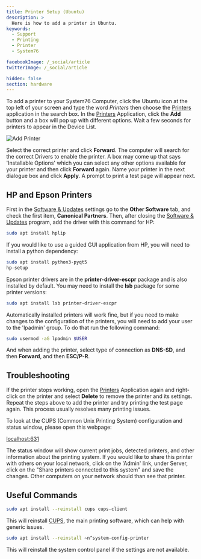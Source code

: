 ```yaml
---
title: Printer Setup (Ubuntu)
description: >
  Here is how to add a printer in Ubuntu.
keywords:
  - Support
  - Printing
  - Printer
  - System76

facebookImage: /_social/article
twitterImage: /_social/article

hidden: false
section: hardware
---
```


To add a printer to your System76 Computer, click the Ubuntu icon at the top left of your screen and type the word *Printers* then choose the <u>Printers</u> application in the search box. In the <u>Printers</u> Application, click the **Add** button and a box will pop up with different options. Wait a few seconds for printers to appear in the Device List.

![Add Printer](/images/add-a-printer-ubuntu/selectcorrectprinter.png)

Select the correct printer and click **Forward**. The computer will search for the correct Drivers to enable the printer. A box may come up that says 'Installable Options' which you can select any other options available for your printer and then click **Forward** again. Name your printer in the next dialogue box and click **Apply**. A prompt to print a test page will appear next.

## HP and Epson Printers

First in the <u>Software & Updates</u> settings go to the **Other Software** tab, and check the first item, **Canonical Partners**. Then, after closing the <u>Software & Updates</u> program, add the driver with this command for HP:

```bash
sudo apt install hplip
```

If you would like to use a guided GUI application from HP, you will need to install a python dependency:

```bash
sudo apt install python3-pyqt5
hp-setup
```

Epson printer drivers are in the **printer-driver-escpr** package and is also installed by default. You may need to install the **lsb** package for some printer versions:

```bash
sudo apt install lsb printer-driver-escpr
```

Automatically installed printers will work fine, but if you need to make changes to the configuration of the printers, you will need to add your user to the 'lpadmin' group. To do that run the following command:

```bash
sudo usermod -aG lpadmin $USER
```

And when adding the printer, select type of connection as **DNS-SD**, and then **Forward**, and then **ESC/P-R**.

## Troubleshooting

If the printer stops working, open the <u>Printers</u> Application again and right-click on the printer and select **Delete** to remove the printer and its settings. Repeat the steps above to add the printer and try printing the test page again. This process usually resolves many printing issues.

To look at the CUPS (Common Unix Printing System) configuration and status window, please open this webpage:

[localhost:631](http://localhost:631)

The status window will show current print jobs, detected printers, and other information about the printing system. If you would like to share this printer with others on your local network, click on the 'Admin' link, under Server, click on the "Share printers connected to this system" and save the changes. Other computers on your network should than see that printer.

## Useful Commands

```bash
sudo apt install --reinstall cups cups-client
```

This will reinstall <u>CUPS</u>, the main printing software, which can help with generic issues.

```bash
sudo apt install --reinstall ~n^system-config-printer
```

This will reinstall the system control panel if the settings are not available.
